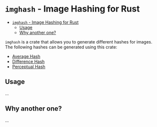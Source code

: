 # `imghash` - Image Hashing for Rust

- [`imghash` - Image Hashing for Rust](#imghash---image-hashing-for-rust)
  - [Usage](#usage)
  - [Why another one?](#why-another-one)

`imghash` is a crate that allows you to generate different hashes for images. The following hashes can be
generated using this crate:

* [Average Hash](./docs/average.md)
* [Difference Hash](./docs/difference.md)
* [Perceptual Hash](./docs/perceptual.md)

## Usage

...


## Why another one?

...
